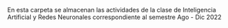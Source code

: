 En esta carpeta se almacenan las actividades de la clase de Inteligencia Artificial y Redes Neuronales correspondiente al semestre Ago - Dic 2022 
